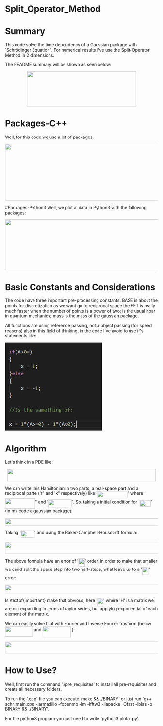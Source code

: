 # Split_Operator_Method

# Summary

This code solve the time dependency of a Gaussian package with ´Schrödinger  Equation". For numerical results i've use the Split-Operator Method in 2 dimensions.

The README summary will be shown as seen below:

<p align="center"><img src="/tex/ca7bbcfc06e90bbbb2599b398b8b2075.svg?invert_in_darkmode&sanitize=true" align=middle width=359.22475545pt height=115.06849364999998pt/></p>

# Packages-C++
Well, for this code we use a lot of packages:
<p align="center"><img src="/tex/1b8b2b657d49ced08c0a7bce7c52ba24.svg?invert_in_darkmode&sanitize=true" align=middle width=676.89547695pt height=185.57078264999998pt/></p>

#Packages-Python3
Well, we plot al data in Python3 with the fallowing packages:

<p align="center"><img src="/tex/d76a6f8a0d485bf7a425c157414b20ff.svg?invert_in_darkmode&sanitize=true" align=middle width=675.616821pt height=165.84475544999998pt/></p>

# Basic Constants and Considerations 
The code have three important pre-processing constants: BASE is about the points for discretization as we want go to reciprocal space the FFT is really much faster when the number of points is a power of two; is the usual hbar in quantum mechanics; mass is the mass of the gaussian package.

All functions are using reference passing, not a object passing (for speed reasons) also in this field of thinking, in the code I've avoid to use if's statements like:

![Comaparision](comp.png)

# Algorithm

Let's think in a PDE like:

<p align="center"><img src="/tex/87a5a7ba313bd16eac2ab6afd6174237.svg?invert_in_darkmode&sanitize=true" align=middle width=490.9215762pt height=40.11819404999999pt/></p>

We can write this Hamiltonian in two parts, a real-space part and a reciprocal parte ('r" and 'k" respectively) like '<img src="/tex/0a2aa24f45ff52f5fef3e9a7d9bc1b20.svg?invert_in_darkmode&sanitize=true" align=middle width=98.88298694999997pt height=22.465723500000017pt/>" where '<img src="/tex/83a21f7a8c4d5ab4a44f6653c07462b5.svg?invert_in_darkmode&sanitize=true" align=middle width=98.86921274999999pt height=33.45973289999998pt/>" and '<img src="/tex/1a4b9cc06116da2789e3d8044d57acde.svg?invert_in_darkmode&sanitize=true" align=middle width=76.6741866pt height=24.65753399999998pt/>". So, taking a initial condition for '<img src="/tex/1c899e1c767eb4eac89facb5d1f2cb0d.svg?invert_in_darkmode&sanitize=true" align=middle width=36.07293689999999pt height=21.18721440000001pt/>" (In my code a gaussian package):

<p align="center"><img src="/tex/584b83fbd098870e9536942b39dfe321.svg?invert_in_darkmode&sanitize=true" align=middle width=524.38206975pt height=23.6529876pt/></p>

Taking '<img src="/tex/ef16ee29cc72048df1bd5d3e88675505.svg?invert_in_darkmode&sanitize=true" align=middle width=44.62890134999999pt height=22.831056599999986pt/>' and using the Baker-Campbell-Housdorff formula:
<p align="center"><img src="/tex/4209ba3c7584d62744d15ddc5370f3b6.svg?invert_in_darkmode&sanitize=true" align=middle width=533.84799435pt height=39.452455349999994pt/></p>

The above formula have an error of '<img src="/tex/d768ed002d227252dd0a0adc27b91109.svg?invert_in_darkmode&sanitize=true" align=middle width=21.04460819999999pt height=26.76175259999998pt/>' order, in order to make that smaller we cand split the space step into two half-steps, what leave us to a '<img src="/tex/d0e485049ae83c290f34b353d3ec90d7.svg?invert_in_darkmode&sanitize=true" align=middle width=21.04460819999999pt height=26.76175259999998pt/>" error:

<p align="center"><img src="/tex/a1ef69b6a25fc82a0e0e2f12e4c5b434.svg?invert_in_darkmode&sanitize=true" align=middle width=547.3717128pt height=29.77187565pt/></p>

Is \textbf{important} make that obvious, here '<img src="/tex/b82909b02a40877fd70c2350d229b92a.svg?invert_in_darkmode&sanitize=true" align=middle width=19.30029914999999pt height=27.6567522pt/>' where 'H' is a matrix we are not expanding in terms of taylor series, but applying exponential of each element of the matrix.

We can easily solve that with Fourier and Inverse Fourier trasform (below <img src="/tex/5815709515a245ef0734c68053c5128b.svg?invert_in_darkmode&sanitize=true" align=middle width=91.17132089999998pt height=34.063933200000015pt/> and <img src="/tex/ac2cd6f31708991900e2154f7b667b66.svg?invert_in_darkmode&sanitize=true" align=middle width=92.54120204999998pt height=36.52973610000002pt/> ):
<p align="center"><img src="/tex/04ca66e1234a7b36fcbfbd723d837c3d.svg?invert_in_darkmode&sanitize=true" align=middle width=555.07112265pt height=39.452455349999994pt/></p>

# How to Use?
Well, first run the command './pre\_requisites' to install all pre-requisites and create all necessary folders.

To run the '.cpp' file you can execute 'make && ./BINARY'  or just run 'g++ schr\_main.cpp -larmadillo -fopenmp -lm -lfftw3 -llapacke -Ofast -lblas -o BINARY && ./BINARY'.

For the python3 program you just need to write 'python3 plotar.py'.


